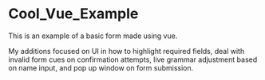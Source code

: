 # Cool_Vue_Example

This is an example of a basic form made using vue. 

My additions focused on UI in how to highlight required fields, deal with invalid form cues on confirmation attempts, live grammar adjustment based on name input, and pop up window on form submission.